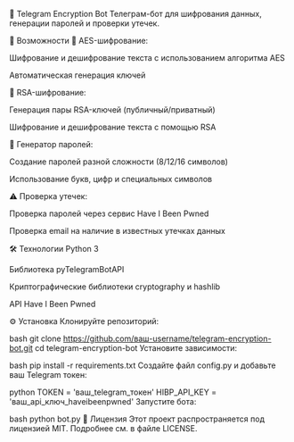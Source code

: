 🔐 Telegram Encryption Bot
Телеграм-бот для шифрования данных, генерации паролей и проверки утечек.

📌 Возможности
🔐 AES-шифрование:

Шифрование и дешифрование текста с использованием алгоритма AES

Автоматическая генерация ключей

🔑 RSA-шифрование:

Генерация пары RSA-ключей (публичный/приватный)

Шифрование и дешифрование текста с помощью RSA

🔢 Генератор паролей:

Создание паролей разной сложности (8/12/16 символов)

Использование букв, цифр и специальных символов

⚠ Проверка утечек:

Проверка паролей через сервис Have I Been Pwned

Проверка email на наличие в известных утечках данных

🛠 Технологии
Python 3

Библиотека pyTelegramBotAPI

Криптографические библиотеки cryptography и hashlib

API Have I Been Pwned

⚙ Установка
Клонируйте репозиторий:

bash
git clone https://github.com/ваш-username/telegram-encryption-bot.git
cd telegram-encryption-bot
Установите зависимости:

bash
pip install -r requirements.txt
Создайте файл config.py и добавьте ваш Telegram токен:

python
TOKEN = 'ваш_telegram_токен'
HIBP_API_KEY = 'ваш_api_ключ_haveibeenpwned'
Запустите бота:

bash
python bot.py
📝 Лицензия
Этот проект распространяется под лицензией MIT. Подробнее см. в файле LICENSE.
